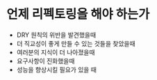 # 언제 리펙토링을 해야 하는가

* DRY 원칙의 위반을 발견했을때
* 더 직교성이 좋게 만들 수 있는 것들을 찾았을때
* 여러분의 지식이 더 나아졌을때
* 요구사항이 진화했을때
* 성능을 향상시킬 필요가 있을 때